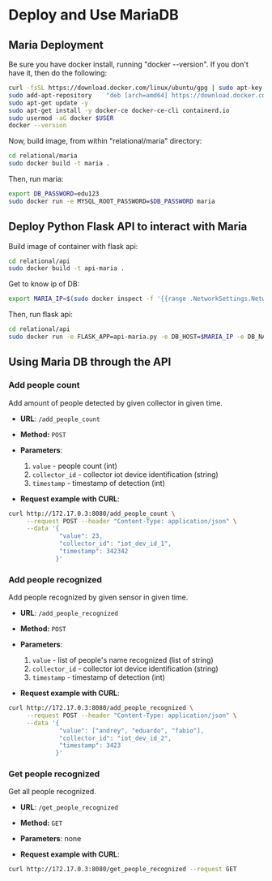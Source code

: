 # Deploy and Use MariaDB

## Maria Deployment

Be sure you have docker install, running "docker --version".
If you don't have it, then do the following:
```bash
curl -fsSL https://download.docker.com/linux/ubuntu/gpg | sudo apt-key add -
sudo add-apt-repository    "deb [arch=amd64] https://download.docker.com/linux/ubuntu $(lsb_release -cs) stable"
sudo apt-get update -y
sudo apt-get install -y docker-ce docker-ce-cli containerd.io
sudo usermod -aG docker $USER
docker --version
```

Now, build image, from within "relational/maria" directory:
```bash
cd relational/maria
sudo docker build -t maria .
```

Then, run maria:
```bash
export DB_PASSWORD=edu123
sudo docker run -e MYSQL_ROOT_PASSWORD=$DB_PASSWORD maria
```

## Deploy Python Flask API to interact with Maria

Build image of container with flask api:
```bash
cd relational/api
sudo docker build -t api-maria .
```

Get to know ip of DB:
```bash
export MARIA_IP=$(sudo docker inspect -f '{{range .NetworkSettings.Networks}}{{.IPAddress}}{{end}}' $(sudo docker ps | grep maria | cut -f 1 -d ' '))
```

Then, run flask api:
```bash
cd relational/api
sudo docker run -e FLASK_APP=api-maria.py -e DB_HOST=$MARIA_IP -e DB_NAME=iot_sensor -e DB_USER=root -e DB_PASSWORD=edu123 api-maria:latest
```

## Using Maria DB through the API

### Add people count
Add amount of people detected by given collector in given time.

* **URL**: `/add_people_count`
* **Method:** `POST`
* **Parameters**:
    1. `value` - people count (int)
    2. `collector_id` - collector iot device identification (string)
    3. `timestamp` - timestamp of detection (int)

* **Request example with CURL**:
```bash
curl http://172.17.0.3:8080/add_people_count \
     --request POST --header "Content-Type: application/json" \
     --data '{
              "value": 23, 
              "collector_id": "iot_dev_id_1", 
              "timestamp": 342342
             }'
```

### Add people recognized
Add people recognized by given sensor in given time.

* **URL**: `/add_people_recognized`
* **Method:** `POST`
* **Parameters**:
    1. `value` - list of people's name recognized (list of string)
    2. `collector_id` - collector iot device identification (string)
    3. `timestamp` - timestamp of detection (int)

* **Request example with CURL**:
```bash
curl http://172.17.0.3:8080/add_people_recognized \
     --request POST --header "Content-Type: application/json" \
     --data '{
              "value": ["andrey", "eduardo", "fabio"], 
              "collector_id": "iot_dev_id_2", 
              "timestamp": 3423
             }'
```

### Get people recognized
Get all people recognized.

* **URL**: `/get_people_recognized`
* **Method:** `GET`
* **Parameters**: none

* **Request example with CURL**:
```bash
curl http://172.17.0.3:8080/get_people_recognized --request GET 
```

